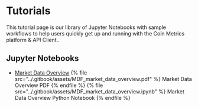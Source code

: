 # Tutorials

This tutorial page is our library of Jupyter Notebooks with sample workflows to help users quickly get up and running with the Coin Metrics platform & API Client..

## Jupyter Notebooks
* [Market Data Overview](MDF_market_data_overview.md) {% file src="../.gitbook/assets/MDF_market_data_overview.pdf" %} Market Data Overview PDF {% endfile %} {% file src="../.gitbook/assets/MDF_market_data_overview.ipynb" %} Market Data Overview Python Notebook {% endfile %}